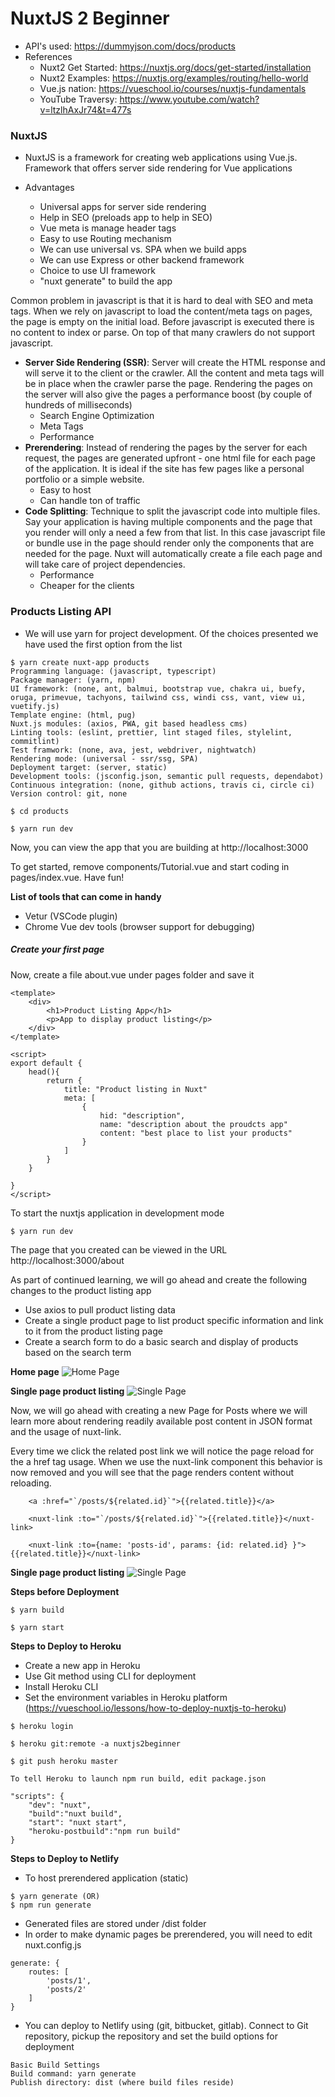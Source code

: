 # NuxtJS 2 Beginner

* API's used: https://dummyjson.com/docs/products
* References
  * Nuxt2 Get Started: https://nuxtjs.org/docs/get-started/installation
  * Nuxt2 Examples: https://nuxtjs.org/examples/routing/hello-world
  * Vue.js nation: https://vueschool.io/courses/nuxtjs-fundamentals
  * YouTube Traversy: https://www.youtube.com/watch?v=ltzlhAxJr74&t=477s


### NuxtJS

* NuxtJS is a framework for creating web applications using Vue.js. Framework that offers server side rendering for Vue applications

* Advantages
  * Universal apps for server side rendering
  * Help in SEO (preloads app to help in SEO)
  * Vue meta is manage header tags
  * Easy to use Routing mechanism
  * We can use universal vs. SPA when we build apps
  * We can use Express or other backend framework
  * Choice to use UI framework
  * "nuxt generate" to build the app

Common problem in javascript is that it is hard to deal with SEO and meta tags. When we rely on javascript to load the content/meta tags on pages, the page is empty on the initial load. Before javascript is executed there is no content to index or parse. On top of that many crawlers do not support javascript. 
* **Server Side Rendering (SSR)**: Server will create the HTML response and will serve it to the client or the crawler. All the content and meta tags will be in place when the crawler parse the page. Rendering the pages on the server will also give the pages a performance boost (by couple of hundreds of milliseconds)
  * Search Engine Optimization 
  * Meta Tags
  * Performance
* **Prerendering**: Instead of rendering the pages by the server for each request, the pages are generated upfront - one html file for each page of the application. It is ideal if the site has few pages like a personal portfolio or a simple website.
  * Easy to host
  * Can handle ton of traffic
* **Code Splitting**: Technique to split the javascript code into multiple files. Say your application is having multiple components and the page that you render will only a need a few from that list. In this case javascript file or bundle use in the page should render only the components that are needed for the page. Nuxt will automatically create a file each page and will take care of project dependencies. 
  * Performance
  * Cheaper for the clients

### Products Listing API

* We will use yarn for project development. Of the choices presented we have used the first option from the list

```
$ yarn create nuxt-app products
Programming language: (javascript, typescript)
Package manager: (yarn, npm)
UI framework: (none, ant, balmui, bootstrap vue, chakra ui, buefy, oruga, primevue, tachyons, tailwind css, windi css, vant, view ui, vuetify.js)
Template engine: (html, pug)
Nuxt.js modules: (axios, PWA, git based headless cms)
Linting tools: (eslint, prettier, lint staged files, stylelint, commitlint)
Test framwork: (none, ava, jest, webdriver, nightwatch)
Rendering mode: (universal - ssr/ssg, SPA)
Deployment target: (server, static)
Development tools: (jsconfig.json, semantic pull requests, dependabot)
Continuous integration: (none, github actions, travis ci, circle ci)
Version control: git, none

$ cd products

$ yarn run dev

```

Now, you can view the app that you are building at http://localhost:3000

To get started, remove components/Tutorial.vue and start coding in pages/index.vue. Have fun!

**List of tools that can come in handy**
  * Vetur (VSCode plugin)
  * Chrome Vue dev tools (browser support for debugging)

##### Create your first page

Now, create a file about.vue under pages folder and save it
```
<template>
    <div>
        <h1>Product Listing App</h1>
        <p>App to display product listing</p>
    </div>
</template>

<script>
export default {
    head(){
        return {
            title: "Product listing in Nuxt"
            meta: [
                {
                    hid: "description",
                    name: "description about the proudcts app"
                    content: "best place to list your products"
                }
            ]
        }
    }
    
}
</script>
```

To start the nuxtjs application in development mode
```
$ yarn run dev
```

The page that you created can be viewed in the URL http://localhost:3000/about

As part of continued learning, we will go ahead and create the following changes to the product listing app
* Use axios to pull product listing data
* Create a single product page to list product specific information and link to it from the product listing page
* Create a search form to do a basic search and display of products based on the search term

**Home page**
![Home Page](./assets/nuxt2-home.jpg)

**Single page product listing**
![Single Page](./assets/nuxt2-singlepage.jpg)

Now, we will go ahead with creating a new Page for Posts where we will learn more about rendering readily available post content in JSON format and the usage of nuxt-link.

Every time we click the related post link we will notice the page reload for the a href tag usage. When we use the nuxt-link component this behavior is now removed and you will see that the page renders content without reloading. 
```
    <a :href="`/posts/${related.id}`">{{related.title}}</a>
                
    <nuxt-link :to="`/posts/${related.id}`">{{related.title}}</nuxt-link>

    <nuxt-link :to={name: 'posts-id', params: {id: related.id} }">{{related.title}}</nuxt-link>
```

**Single page product listing**
![Single Page](./assets/nuxt2-posts.jpg)

**Steps before Deployment**
```
$ yarn build

$ yarn start
```

**Steps to Deploy to Heroku**
* Create a new app in Heroku
* Use Git method using CLI for deployment
* Install Heroku CLI
* Set the environment variables in Heroku platform (https://vueschool.io/lessons/how-to-deploy-nuxtjs-to-heroku)
```
$ heroku login

$ heroku git:remote -a nuxtjs2beginner

$ git push heroku master

To tell Heroku to launch npm run build, edit package.json

"scripts": {
    "dev": "nuxt",
    "build":"nuxt build",
    "start": "nuxt start",
    "heroku-postbuild":"npm run build"
}
```

**Steps to Deploy to Netlify**
* To host prerendered application (static)
```
$ yarn generate (OR)
$ npm run generate
```
* Generated files are stored under /dist folder
* In order to make dynamic pages be prerendered, you will need to edit nuxt.config.js
```
generate: {
    routes: [
        'posts/1',
        'posts/2'
    ]
}
```
* You can deploy to Netlify using (git, bitbucket, gitlab). Connect to Git repository, pickup the repository and set the build options for deployment
```
Basic Build Settings
Build command: yarn generate
Publish directory: dist (where build files reside)

```